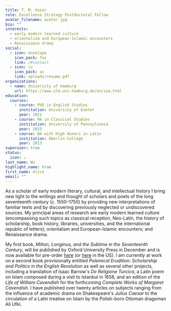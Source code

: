 ```yaml
---
title: T. M. Vozar
role: Excellence Strategy Postdoctoral Fellow
avatar_filename: avatar.jpg
bio: ""
interests:
  - early modern learned culture
  - orientalism and European-Islamic encounters
  - Renaissance drama
social:
  - icon: envelope
    icon_pack: fas
    link: /#contact
  - icon: cv
    icon_pack: ai
    link: uploads/resume.pdf
organizations:
  - name: University of Hamburg
    url: https://www.slm.uni-hamburg.de/en/iaa.html
education:
  courses:
    - course: PhD in English Studies
      institution: University of Exeter
      year: 2021
    - course: MA in Classical Studies
      institution: University of Pennsylvania
      year: 2015
    - course: BA with High Honors in Latin
      institution: Oberlin College
      year: 2013
superuser: true
status:
  icon: ☕️
last_name: Wu
highlight_name: true
first_name: Alice
email: ""
---
```

As a scholar of early modern literary, cultural, and intellectual history I bring new light to the writings and thought of scholars and poets of the long seventeenth century (c. 1550–1750) by providing new interpretations of familiar texts and by discovering previously neglected or undiscovered sources. My principal areas of research are early modern learned culture (encompassing such topics as classical reception, Neo-Latin, the history of scholarship, book history, libraries, universities, and the international republic of letters); orientalism and European-Islamic encounters; and Renaissance drama.

My first book, *Milton, Longinus, and the Sublime in the Seventeenth Century*, will be published by Oxford University Press in December and is now available for pre-order [here](https://global.oup.com/academic/product/milton-longinus-and-the-sublime-in-the-seventeenth-century-9780198875949?cc=gb&lang=en) (or [here](https://global.oup.com/academic/product/milton-longinus-and-the-sublime-in-the-seventeenth-century-9780198875949?prevNumResPerPage=20&prevSortField=1&sortField=8&resultsPerPage=20&start=0&lang=en&cc=us) in the US). I am currently at work on a second book provisionally entitled *Polemical Erudition: Scholarship and Politics in the English Revolution* as well as several other projects, including a translation of Isaac Barrow's *De Religione Turcica*, a Latin poem on Islam composed during a visit to Istanbul in 1658, and an edition of the *Life of William Cavendish* for the forthcoming *Complete Works of Margaret Cavendish*. I have published over twenty articles on subjects ranging from the influence of academic drama on Shakespeare's *Julius Caesar* to the circulation of a Latin treatise on Islam by the Polish-born Ottoman dragoman Ali Ufki.